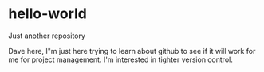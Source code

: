 # hello-world
Just another repository

Dave here, I"m just here trying to learn about github to see if it will work for me for project management.
I'm interested in tighter version control.
